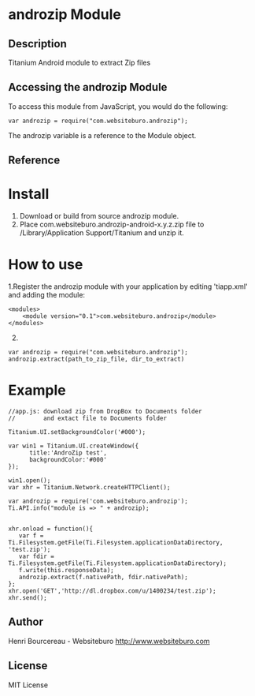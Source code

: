# androzip Module

## Description

Titanium Android module to extract Zip files

## Accessing the androzip Module

To access this module from JavaScript, you would do the following:

	var androzip = require("com.websiteburo.androzip");

The androzip variable is a reference to the Module object.	

## Reference

Install
=======

1. Download or build from source androzip module.
2. Place com.websiteburo.androzip-android-x.y.z.zip file to /Library/Application Support/Titanium and unzip it.

How to use
==========

1.Register the androzip module with your application by editing 'tiapp.xml' and adding the module:

	<modules>
		<module version="0.1">com.websiteburo.androzip</module>
	</modules>

2. 

	var androzip = require("com.websiteburo.androzip");
	androzip.extract(path_to_zip_file, dir_to_extract)



Example
=======

	//app.js: download zip from DropBox to Documents folder
	//        and extact file to Documents folder
	 
	Titanium.UI.setBackgroundColor('#000');
	 
	var win1 = Titanium.UI.createWindow({
	      title:'AndroZip test',
	      backgroundColor:'#000'
	});
	 
	win1.open();
	var xhr = Titanium.Network.createHTTPClient();
	
	var androzip = require('com.websiteburo.androzip');
	Ti.API.info("module is => " + androzip);
	
	 
	xhr.onload = function(){
	   var f = Ti.Filesystem.getFile(Ti.Filesystem.applicationDataDirectory, 'test.zip');
	   var fdir = Ti.Filesystem.getFile(Ti.Filesystem.applicationDataDirectory);
	   f.write(this.responseData);
	   androzip.extract(f.nativePath, fdir.nativePath);
	};
	xhr.open('GET','http://dl.dropbox.com/u/1400234/test.zip');
	xhr.send();
	
## Author

Henri Bourcereau - Websiteburo
http://www.websiteburo.com

## License

MIT License





